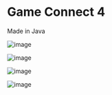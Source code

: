 # Game Connect 4 
Made in Java

![image](https://user-images.githubusercontent.com/99536660/172697909-753836b8-a131-463a-863f-5dbf83415b1b.png)


![image](https://user-images.githubusercontent.com/99536660/172697843-0dafb92d-4128-4809-b4ce-f80fcc16c2b8.png)

![image](https://user-images.githubusercontent.com/99536660/172698152-dbc16207-9706-464d-99f1-76d6b1f56e81.png)


![image](https://user-images.githubusercontent.com/99536660/172697587-cb3b342f-214e-464e-aab0-d4830900f2e2.png)

